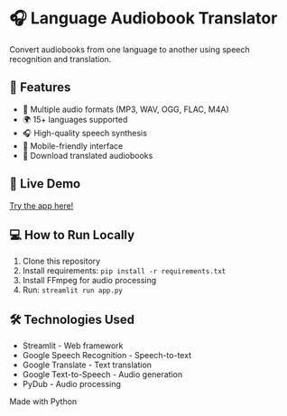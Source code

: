 # 🎧 Language Audiobook Translator

Convert audiobooks from one language to another using speech recognition and translation.

## 🌟 Features

- 🎵 Multiple audio formats (MP3, WAV, OGG, FLAC, M4A)
- 🌍 15+ languages supported
- 🎧 High-quality speech synthesis
- 📱 Mobile-friendly interface
- 💾 Download translated audiobooks

## 🚀 Live Demo

[Try the app here!](coming-soon)

## 💻 How to Run Locally

1. Clone this repository
2. Install requirements: `pip install -r requirements.txt`
3. Install FFmpeg for audio processing
4. Run: `streamlit run app.py`

## 🛠️ Technologies Used

- Streamlit - Web framework
- Google Speech Recognition - Speech-to-text
- Google Translate - Text translation
- Google Text-to-Speech - Audio generation
- PyDub - Audio processing

Made with Python
